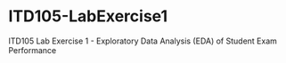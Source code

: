# ITD105-LabExercise1
ITD105 Lab Exercise 1 - Exploratory Data Analysis (EDA) of Student Exam Performance
